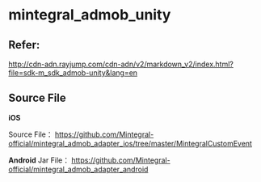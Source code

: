 # mintegral_admob_unity

## Refer: 
http://cdn-adn.rayjump.com/cdn-adn/v2/markdown_v2/index.html?file=sdk-m_sdk_admob-unity&lang=en


## Source File

**iOS**

Source File：  https://github.com/Mintegral-official/mintegral_admob_adapter_ios/tree/master/MintegralCustomEvent



**Android**
Jar File：  https://github.com/Mintegral-official/mintegral_admob_adapter_android
